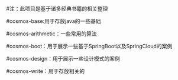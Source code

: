#注：此项目是基于诸多经典书籍的相关整理

#cosmos-base:用于存放java的一些基础

#cosmos-arithmetic：一些常用的算法

#cosmos-boot：用于展示一些基于SpringBoot以及SpringCloud的案例

#cosmos-design：用于展示一些设计模式的案例

#cosmos-write：用于存放相关的